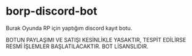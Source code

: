# borp-discord-bot
Burak Oyunda RP için yaptığım discord kayıt botu.


BOTUN PAYLAŞIMI VE SATIŞI KESİNLİKLE YASAKTIR, TESPİT EDİLİRSE RESMİ İŞLEMLER BAŞLATILACAKTIR. BOT LİSANSLIDIR.
